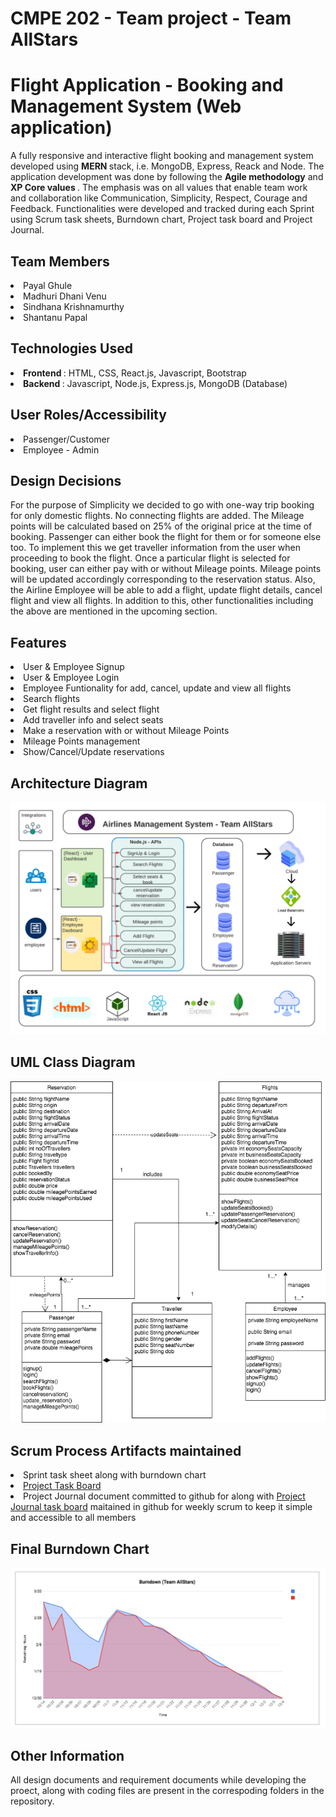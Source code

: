 <h1> CMPE 202 - Team project - Team AllStars </h1>
<h1> Flight Application - Booking and Management System (Web application)</h1>
<p> A fully responsive and interactive flight booking and management system developed using <b>MERN </b>stack, i.e. MongoDB,
Express, Reack and Node. The application development was done by following the <b>Agile methodology</b> and <b> XP Core values </b>. 
The emphasis was on all values that enable team work and collaboration like Communication, Simplicity, Respect, Courage and Feedback. 
Functionalities were developed and tracked during each Sprint using Scrum task sheets, Burndown chart, Project task board and Project Journal.

<h2> Team Members </h2>
<li> Payal Ghule</li>
<li> Madhuri Dhani Venu </li>
<li> Sindhana Krishnamurthy</li>
<li> Shantanu Papal</li>

<h2> Technologies Used </h2>
<li> <b>Frontend </b>: HTML, CSS, React.js, Javascript, Bootstrap</li>
<li> <b>Backend </b> : Javascript, Node.js, Express.js, MongoDB (Database)</li>

<h2> User Roles/Accessibility </h2>
<li> Passenger/Customer</li>
<li> Employee - Admin </li>

<h2> Design Decisions </h2>
<p> For the purpose of Simplicity we decided to go with one-way trip booking for only domestic flights. No connecting flights are added. 
The Mileage points will be calculated based on 25% of the original price at the time of booking. Passenger can either book the flight for them 
or for someone else too. To implement this we get traveller information from the user when proceeding to book the flight. Once a particular flight is 
selected for booking, user can either pay with or without Mileage points. Mileage points will be updated accordingly corresponding to the reservation status. 
Also, the Airline Employee will be able to add a flight, update flight details, cancel flight and view all flights.
In addition to this, other functionalities including the above are mentioned in the upcoming section.

<h2> Features </h2>
<li> User & Employee Signup</li>
<li> User & Employee Login</li>
<li> Employee Funtionality for add, cancel, update and view all flights</li>
<li> Search flights</li>
<li> Get flight results and select flight</li>
<li> Add traveller info and select seats</li>
<li> Make a reservation with or without Mileage Points</li>
<li> Mileage Points management</li>
<li> Show/Cancel/Update reservations</li>

<h2> Architecture Diagram </h2>
<img src="https://github.com/gopinathsjsu/team-project-allstars/blob/main/Design%20Docs/Architecture%20Diagram%20.png" width="700">

<h2> UML Class Diagram </h2>
<img src = "https://github.com/gopinathsjsu/team-project-allstars/blob/main/Design%20Docs/ClassDiagram_Airlines.png" width ="700" >

<h2> Scrum Process Artifacts maintained </h2>
<li> Sprint task sheet along with burndown chart</li>
<li> <a href = "https://github.com/gopinathsjsu/team-project-allstars/projects/1">Project Task Board</a></li>
<li> Project Journal document committed to github for along with <a href = "https://github.com/gopinathsjsu/team-project-allstars/projects/2">Project Journal
task board</a> maitained in github for weekly scrum to keep it simple and accessible to all members</li>

<h2> Final Burndown Chart </h2>
<img src = "https://github.com/gopinathsjsu/team-project-allstars/blob/main/Scrum%20Task%20Sheet/Final_BurndownChart.jpeg" width ="700" >

<h2> Other Information</h2>
<p> All design documents and requirement documents while developing the proect, along with coding files are present in the correspoding folders in the repository.</p>

